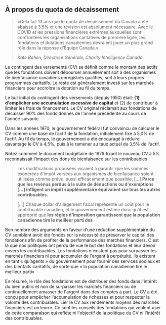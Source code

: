 ## À propos du quota de décaissement

> «Cela fait 13 ans que le quota de décaissement du Canada a été abaissé à 3.5% et une révision est absolument nécessaire. Avec le COVID et les pressions financières extrêmes auxquelles sont confrontées les organisations caritatives de première ligne, les fondations et dotations canadiennes devraient jouer un plus grand rôle dans la réponse d’Équipe Canada.»
> 
> <cite>Kate Bahen, Directrice Générale, Charity Intelligence Canada</cite> 
 
Le contingent des versements (CV) se définit comme le montant des actifs que les fondations doivent débourser annuellement soit à des organismes de bienfaisance canadiens enregistrés qualifiés, soit à leurs propres programmes caritatifs. Le reste est généralement investi sur les marchés financiers pour accroître la dotation au fil du temps.

Le but initial du contingent des versements (depuis 1950) était: **(1) d'empêcher une accumulation excessive de capital** et (2) de contribuer à limiter les frais de financement. Le CV original réclamait aux fondations de décaisser 90% des fonds donnés de l'année précédente au cours de l'année suivante.

Dans les années 1970, le gouvernement fédéral fut convaincu de calculer le CV comme une base de l’actif de la fondation, initialement fixé à 5,0% de l’actif. Au fil du temps, le gouvernement a été encouragé à réduire davantage le CV à 4,5%, puis à le ramener au taux actuel de 3,5% de l'actif.

Notez comment le document budgétaire de 1976 fixant le nouveau CV à 5% reconnaissait l'impact des dons de bienfaisance sur les contribuables&nbsp;:

> Les modifications proposées visaient à garantir que les sommes exonérées d'impôt versées aux organismes de bienfaisance soient utilisées comme prévu, aussi efficacement que possible, [...] **Parce que les revenus perdus à la suite de déductions ou d'exemptions […] infligent un impôt supplémentaire équivalent sur tous les autres contribuables.**
>
> [...] Chaque dollar d'allégement fiscal représente un coût pour le contribuable canadien, et le gouvernement estime donc qu'il est approprié que **les règles d'imposition garantissent que la population canadienne tire le meilleur parti des** 

Bon nombre des arguments en faveur d'une réduction supplémentaire du CV semblent avoir été fondés sur la nécessité de préserver le capital des fondations afin de profiter de la performance des marchés financiers. C'est là que nos politiques ont perdu de vue le but des fondations et leur devoir envers les contribuables. Les fondations n'existent pas pour surpasser les marchés financiers ni pour accumuler de l'argent à perpétuité. Ils existent en tant « qu’agents » du gouvernement pour fournir des services sociaux et des bienfaits caritatifs, de sorte que « la population canadienne tire le meilleur parti»

En résumé, le rôle des fondations est de distribuer des fonds dans l'intérêt du bien public et non de surpasser les marchés financiers ou de continuellement amasser de l'argent dans des comptes à part. Le CV a été conçu pour empêcher l'accumulation de richesses et pour respecter la volonté des contribuables. Lier le CV aux rendements moyens des marchés financiers est un leurre. Ce sont les conseils des fondations qui veulent user de cette comparaison qui reflète ni l'objectif de la politique du CV ni l'intérêt des contribuables.